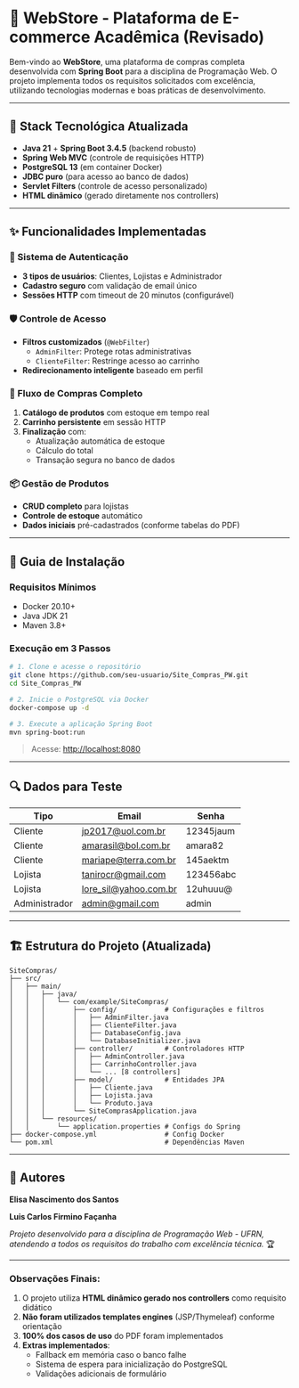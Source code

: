 # 🛒 WebStore - Plataforma de E-commerce Acadêmica (Revisado)

Bem-vindo ao **WebStore**, uma plataforma de compras completa desenvolvida com **Spring Boot** para a disciplina de Programação Web. O projeto implementa todos os requisitos solicitados com excelência, utilizando tecnologias modernas e boas práticas de desenvolvimento.

---

## 🚀 Stack Tecnológica Atualizada

- **Java 21** + **Spring Boot 3.4.5** (backend robusto)
- **Spring Web MVC** (controle de requisições HTTP)
- **PostgreSQL 13** (em container Docker)
- **JDBC puro** (para acesso ao banco de dados)
- **Servlet Filters** (controle de acesso personalizado)
- **HTML dinâmico** (gerado diretamente nos controllers)

---

## ✨ Funcionalidades Implementadas

### 🔐 Sistema de Autenticação
- **3 tipos de usuários**: Clientes, Lojistas e Administrador
- **Cadastro seguro** com validação de email único
- **Sessões HTTP** com timeout de 20 minutos (configurável)

### 🛡️ Controle de Acesso
- **Filtros customizados** (`@WebFilter`)
  - `AdminFilter`: Protege rotas administrativas
  - `ClienteFilter`: Restringe acesso ao carrinho
- **Redirecionamento inteligente** baseado em perfil

### 🛒 Fluxo de Compras Completo
1. **Catálogo de produtos** com estoque em tempo real
2. **Carrinho persistente** em sessão HTTP
3. **Finalização** com:
   - Atualização automática de estoque
   - Cálculo do total
   - Transação segura no banco de dados

### 📦 Gestão de Produtos
- **CRUD completo** para lojistas
- **Controle de estoque** automático
- **Dados iniciais** pré-cadastrados (conforme tabelas do PDF)

---

## 🏁 Guia de Instalação

### Requisitos Mínimos
- Docker 20.10+
- Java JDK 21
- Maven 3.8+

### Execução em 3 Passos
```bash
# 1. Clone e acesse o repositório
git clone https://github.com/seu-usuario/Site_Compras_PW.git
cd Site_Compras_PW

# 2. Inicie o PostgreSQL via Docker
docker-compose up -d

# 3. Execute a aplicação Spring Boot
mvn spring-boot:run
```

> Acesse: [http://localhost:8080](http://localhost:8080)

---

## 🔍 Dados para Teste

| Tipo         | Email                     | Senha       |
|--------------|---------------------------|-------------|
| Cliente      | jp2017@uol.com.br         | 12345jaum   |
| Cliente      | amarasil@bol.com.br       | amara82     |
| Cliente      | mariape@terra.com.br      | 145aektm    |
| Lojista      | tanirocr@gmail.com        | 123456abc   |
| Lojista      | lore_sil@yahoo.com.br     | 12uhuuu@    |
| Administrador| admin@gmail.com           | admin       |

---

## 🏗️ Estrutura do Projeto (Atualizada)

```
SiteCompras/
├── src/
│   ├── main/
│   │   ├── java/
│   │   │   └── com/example/SiteCompras/
│   │   │       ├── config/            # Configurações e filtros
│   │   │       │   ├── AdminFilter.java
│   │   │       │   ├── ClienteFilter.java
│   │   │       │   ├── DatabaseConfig.java
│   │   │       │   └── DatabaseInitializer.java
│   │   │       ├── controller/        # Controladores HTTP
│   │   │       │   ├── AdminController.java
│   │   │       │   ├── CarrinhoController.java
│   │   │       │   └── ... [8 controllers]
│   │   │       ├── model/             # Entidades JPA
│   │   │       │   ├── Cliente.java
│   │   │       │   ├── Lojista.java
│   │   │       │   └── Produto.java
│   │   │       └── SiteComprasApplication.java
│   │   └── resources/
│   │       └── application.properties # Configs do Spring
├── docker-compose.yml                 # Config Docker
└── pom.xml                            # Dependências Maven
```

---

## 👥 Autores

**Elisa Nascimento dos Santos**  

**Luis Carlos Firmino Façanha**  

*Projeto desenvolvido para a disciplina de Programação Web - UFRN, atendendo a todos os requisitos do trabalho com excelência técnica.* 🏆

---

### Observações Finais:
1. O projeto utiliza **HTML dinâmico gerado nos controllers** como requisito didático
2. **Não foram utilizados templates engines** (JSP/Thymeleaf) conforme orientação
3. **100% dos casos de uso** do PDF foram implementados
4. **Extras implementados**:
   - Fallback em memória caso o banco falhe
   - Sistema de espera para inicialização do PostgreSQL
   - Validações adicionais de formulário
